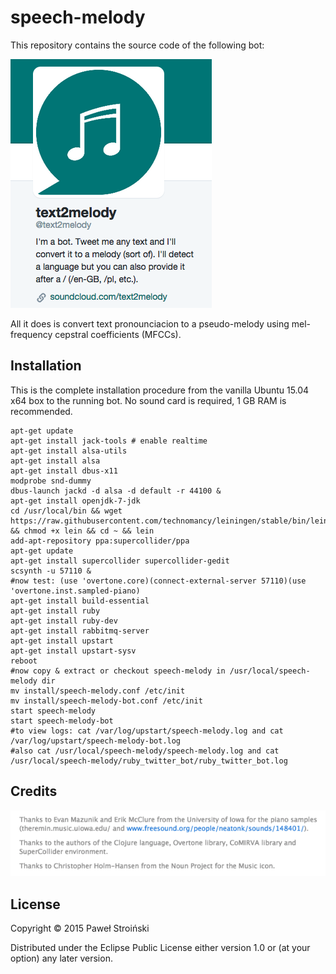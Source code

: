 # speech-melody

This repository contains the source code of the following bot:

![bot screenshot](https://raw.githubusercontent.com/PawelStroinski/speech-melody/master/images/screenshot.png)

All it does is convert text pronounciacion to a pseudo-melody using mel-frequency cepstral coefficients (MFCCs).

## Installation

This is the complete installation procedure from the vanilla Ubuntu 15.04 x64 box to the running bot. No sound card is required, 1 GB RAM is recommended.

    apt-get update
    apt-get install jack-tools # enable realtime
    apt-get install alsa-utils
    apt-get install alsa
    apt-get install dbus-x11
    modprobe snd-dummy
    dbus-launch jackd -d alsa -d default -r 44100 &
    apt-get install openjdk-7-jdk
    cd /usr/local/bin && wget https://raw.githubusercontent.com/technomancy/leiningen/stable/bin/lein && chmod +x lein && cd ~ && lein
    add-apt-repository ppa:supercollider/ppa
    apt-get update
    apt-get install supercollider supercollider-gedit
    scsynth -u 57110 &
    #now test: (use 'overtone.core)(connect-external-server 57110)(use 'overtone.inst.sampled-piano)
    apt-get install build-essential
    apt-get install ruby
    apt-get install ruby-dev
    apt-get install rabbitmq-server
    apt-get install upstart
    apt-get install upstart-sysv
    reboot
    #now copy & extract or checkout speech-melody in /usr/local/speech-melody dir
    mv install/speech-melody.conf /etc/init
    mv install/speech-melody-bot.conf /etc/init
    start speech-melody
    start speech-melody-bot
    #to view logs: cat /var/log/upstart/speech-melody.log and cat /var/log/upstart/speech-melody-bot.log
    #also cat /usr/local/speech-melody/speech-melody.log and cat /usr/local/speech-melody/ruby_twitter_bot/ruby_twitter_bot.log

## Credits

![credits screenshot](https://raw.githubusercontent.com/PawelStroinski/speech-melody/master/images/credits.png)

## License

Copyright © 2015 Paweł Stroiński

Distributed under the Eclipse Public License either version 1.0 or (at
your option) any later version.
